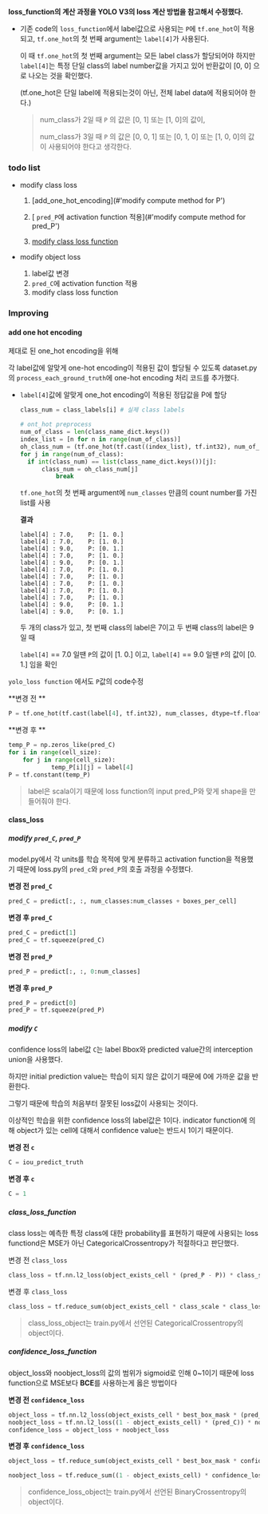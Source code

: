 **loss_function의 계산 과정을 YOLO V3의 loss 계산 방법을 참고해서 수정했다.**



- 기존 code의 `loss_function`에서 label값으로 사용되는 `P`에 `tf.one_hot`이 적용되고,  `tf.one_hot`의 첫 번째 argument는  `label[4]`가 사용된다.

  이 때 `tf.one_hot`의 첫 번째 argument는 모든 label class가 할당되어야 하지만 `label[4]`는 특정 단일 class의 label number값을 가지고 있어 반환값이 [0, 0] 으로 나오는 것을 확인했다.

  (tf.one_hot은 단일 label에 적용되는것이 아닌, 전체 label data에 적용되어야 한다.)

  >num_class가 2일 때 `P` 의 값은 [0, 1] 또는 [1, 0]의 값이,
  >
  >num_class가 3일 때 `P` 의 값은 [0, 0, 1] 또는 [0, 1, 0] 또는 [1, 0, 0]의 값이 사용되어야 한다고 생각한다.





### **todo list**

- modify class loss 

  1. [add_one_hot_encoding](#'modify compute method for P')

  2. [ `pred_P`에 activation function 적용](#'modify compute method for pred_P')

  3. [modify class loss function](#class_loss_function)
- modify object loss
  1. label값 변경
  2. `pred_C`에 activation function 적용
  3. modify class loss function



### Improving

#### add one hot encoding

제대로 된 one_hot encoding을 위해

각 label값에 알맞게 one-hot encoding이 적용된 값이 할당될 수 있도록 dataset.py의 `process_each_ground_truth`에 one-hot encoding 처리 코드를 추가했다.

- `label[4]`값에 알맞게 one_hot encoding이 적용된 정답값을 P에 할당

  ```python
  class_num = class_labels[i] # 실제 class labels
  
  # ont_hot preprocess
  num_of_class = len(class_name_dict.keys()) 
  index_list = [n for n in range(num_of_class)]
  oh_class_num = (tf.one_hot(tf.cast((index_list), tf.int32), num_of_class, dtype=tf.float32))
  for j in range(num_of_class): 
  	if int(class_num) == list(class_name_dict.keys())[j]:
  		class_num = oh_class_num[j]
  			break
  ```
  
  `tf.one_hot`의 첫 번째 argument에 `num_classes` 만큼의 count number를 가진 list를 사용
  
  
  
  **결과**
  
  ```
  label[4] : 7.0,    P: [1. 0.]
  label[4] : 7.0,    P: [1. 0.]
  label[4] : 9.0,    P: [0. 1.]
  label[4] : 7.0,    P: [1. 0.]
  label[4] : 9.0,    P: [0. 1.]
  label[4] : 7.0,    P: [1. 0.]
  label[4] : 7.0,    P: [1. 0.]
  label[4] : 7.0,    P: [1. 0.]
  label[4] : 7.0,    P: [1. 0.]
  label[4] : 7.0,    P: [1. 0.]
  label[4] : 9.0,    P: [0. 1.]
  label[4] : 9.0,    P: [0. 1.]
  ```
  
  두 개의 class가 있고, 첫 번째 class의 label은 7이고 두 번째 class의 label은 9일 때
  
  `label[4]` == 7.0 일땐  `P`의 값이 [1. 0.] 이고,  `label[4]` == 9.0 일땐  `P`의 값이 [0. 1.] 임을 확인 
  



`yolo_loss function` 에서도 `P`값의 code수정

**변경 전 **

```python
P = tf.one_hot(tf.cast(label[4], tf.int32), num_classes, dtype=tf.float32)
```



**변경 후 **

```python
temp_P = np.zeros_like(pred_C)
for i in range(cell_size):
	for j in range(cell_size):
			temp_P[i][j] = label[4]
P = tf.constant(temp_P)
```

> label은 scala이기 때문에 loss function의 input pred_P와 맞게 shape을 만들어줘야 한다.







#### class_loss

##### modify `pred_C`, `pred_P`

model.py에서 각 units를 학습 목적에 맞게 분류하고 activation function을 적용했기 때문에 loss.py의 `pred_c`와 `pred_P`의 호출 과정을 수정했다.



**변경 전 `pred_C`**

```python
pred_C = predict[:, :, num_classes:num_classes + boxes_per_cell]
```

**변경 후 `pred_C`**

```python
pred_C = predict[1]
pred_C = tf.squeeze(pred_C)
```



**변경 전 `pred_P`**

```python
pred_P = predict[:, :, 0:num_classes] 
```

**변경 후 `pred_P`**

```python
pred_P = predict[0]
pred_P = tf.squeeze(pred_P)
```





##### modify `C`

confidence loss의 label값 `C`는 label Bbox와 predicted value간의 interception union을 사용했다.

하지만 initial prediction value는 학습이 되지 않은 값이기 때문에 0에 가까운 값을 반환한다. 

그렇기 때문에 학습의 처음부터 잘못된 loss값이 사용되는 것이다.

이상적인 학습을 위한 confidence loss의 label값은 1이다. indicator function에 의해 object가 있는 cell에 대해서 confidence value는 반드시 1이기 때문이다.



**변경 전 `c`**

```python
C = iou_predict_truth
```

**변경 후 `c`**

```python
C = 1
```





##### class_loss_function

class loss는 예측한 특정 class에 대한 probability를 표현하기 때문에 사용되는 loss functiond은 MSE가 아닌 CategoricalCrossentropy가 적절하다고 판단했다.

변경 전 `class_loss`

```python
class_loss = tf.nn.l2_loss(object_exists_cell * (pred_P - P)) * class_scale
```



변경 후 `class_loss`

```python
class_loss = tf.reduce_sum(object_exists_cell * class_scale * class_loss_object(P, pred_P))
```

> class_loss_object는 train.py에서 선언된 CategoricalCrossentropy의 object이다.





##### confidence_loss_function

object_loss와 noobject_loss의 값의 범위가 sigmoid로 인해 0~1이기 때문에 loss function으로 MSE보다 **BCE**를 사용하는게 옳은 방법이다



**변경 전 `confidence_loss`**

```python
object_loss = tf.nn.l2_loss(object_exists_cell * best_box_mask * (pred_C - C)) * object_scale
noobject_loss = tf.nn.l2_loss((1 - object_exists_cell) * (pred_C)) * noobject_scale
confidence_loss = object_loss + noobject_loss
```

**변경 후 `confidence_loss`**

```python
object_loss = tf.reduce_sum(object_exists_cell * best_box_mask * confidence_loss_object(C, pred_C) * object_scale)

noobject_loss = tf.reduce_sum((1 - object_exists_cell) * confidence_loss_object(0, pred_C) * noobject_scale)
```

> confidence_loss_object는 train.py에서 선언된 BinaryCrossentropy의 object이다.

